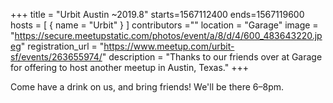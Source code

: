 +++
title = "Urbit Austin ~2019.8"
starts=1567112400
ends=1567119600
hosts = [
      { name = "Urbit" }
]
contributors =""
location = "Garage"
image = "https://secure.meetupstatic.com/photos/event/a/8/d/4/600_483643220.jpeg"
registration_url = "https://www.meetup.com/urbit-sf/events/263655974/"
description = "Thanks to our friends over at Garage for offering to host another meetup in Austin, Texas."
+++

Come have a drink on us, and bring friends! We'll be there 6–8pm.

